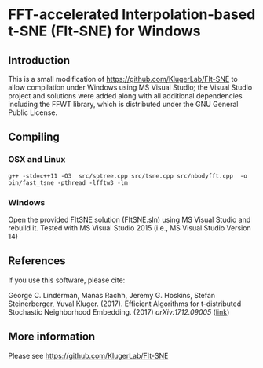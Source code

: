 # FFT-accelerated Interpolation-based t-SNE (FIt-SNE) for Windows

## Introduction
This is a small modification of https://github.com/KlugerLab/FIt-SNE to allow compilation under Windows using MS Visual Studio; the Visual Studio project and solutions were added along with all additional dependencies including the FFWT library, which is distributed under the GNU General Public License.

## Compiling

### OSX and Linux
```
g++ -std=c++11 -O3  src/sptree.cpp src/tsne.cpp src/nbodyfft.cpp  -o bin/fast_tsne -pthread -lfftw3 -lm
```

### Windows
Open the provided FItSNE solution (FItSNE.sln) using MS Visual Studio and rebuild it. Tested with MS Visual Studio 2015 (i.e., MS Visual Studio Version 14)

## References
If you use this software, please cite:

George C. Linderman, Manas Rachh, Jeremy G. Hoskins, Stefan Steinerberger, Yuval Kluger. (2017). Efficient Algorithms for t-distributed Stochastic Neighborhood Embedding. (2017) *arXiv:1712.09005* ([link](https://arxiv.org/abs/1712.09005))

## More information
Please see https://github.com/KlugerLab/FIt-SNE
